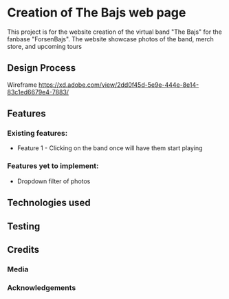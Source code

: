 # Creation of The Bajs web page

This project is for the website creation of the virtual band "The Bajs" for the fanbase "ForsenBajs".
The website showcase photos of the band, merch store, and upcoming tours

## Design Process

Wireframe
https://xd.adobe.com/view/2dd0f45d-5e9e-444e-8e14-83c1ed6679e4-7883/

## Features

### Existing features:

- Feature 1 - Clicking on the band once will have them start playing

### Features yet to implement:

- Dropdown filter of photos

## Technologies used

## Testing

## Credits

### Media

### Acknowledgements
